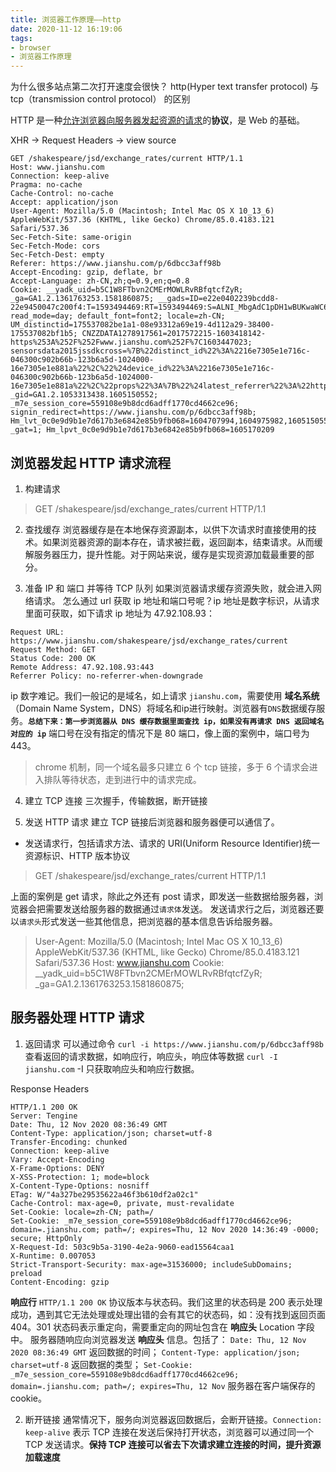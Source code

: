 ```yaml
---
title: 浏览器工作原理——http
date: 2020-11-12 16:19:06
tags:
- browser
- 浏览器工作原理
---
```


为什么很多站点第二次打开速度会很快？
http(Hyper text transfer protocol) 与 tcp（transmission control protocol） 的区别

HTTP 是一种<u>允许浏览器向服务器发起资源的请求</u>的**协议**，是 Web 的基础。

XHR -> Request Headers -> view source
```
GET /shakespeare/jsd/exchange_rates/current HTTP/1.1
Host: www.jianshu.com
Connection: keep-alive
Pragma: no-cache
Cache-Control: no-cache
Accept: application/json
User-Agent: Mozilla/5.0 (Macintosh; Intel Mac OS X 10_13_6) AppleWebKit/537.36 (KHTML, like Gecko) Chrome/85.0.4183.121 Safari/537.36
Sec-Fetch-Site: same-origin
Sec-Fetch-Mode: cors
Sec-Fetch-Dest: empty
Referer: https://www.jianshu.com/p/6dbcc3aff98b
Accept-Encoding: gzip, deflate, br
Accept-Language: zh-CN,zh;q=0.9,en;q=0.8
Cookie: __yadk_uid=b5C1W8FTbvn2CMErMOWLRvRBfqtcfZyR; _ga=GA1.2.1361763253.1581860875; __gads=ID=e22e0402239bcdd8-22e9450047c200f4:T=1593494469:RT=1593494469:S=ALNI_MbgAdC1pDH1wBUKwaWC6teLb00cyg; read_mode=day; default_font=font2; locale=zh-CN; UM_distinctid=175537082be1a1-08e93312a69e19-4d112a29-38400-175537082bf1b5; CNZZDATA1278917561=2017572215-1603418142-https%253A%252F%252Fwww.jianshu.com%252F%7C1603447023; sensorsdata2015jssdkcross=%7B%22distinct_id%22%3A%2216e7305e1e716c-046300c902b66b-123b6a5d-1024000-16e7305e1e881a%22%2C%22%24device_id%22%3A%2216e7305e1e716c-046300c902b66b-123b6a5d-1024000-16e7305e1e881a%22%2C%22props%22%3A%7B%22%24latest_referrer%22%3A%22https%3A%2F%2Fwww.baidu.com%2Flink%22%2C%22%24latest_traffic_source_type%22%3A%22%E8%87%AA%E7%84%B6%E6%90%9C%E7%B4%A2%E6%B5%81%E9%87%8F%22%2C%22%24latest_search_keyword%22%3A%22%E6%9C%AA%E5%8F%96%E5%88%B0%E5%80%BC%22%7D%7D; _gid=GA1.2.1053313438.1605150552; _m7e_session_core=559108e9b8dcd6adff1770cd4662ce96; signin_redirect=https://www.jianshu.com/p/6dbcc3aff98b; Hm_lvt_0c0e9d9b1e7d617b3e6842e85b9fb068=1604707994,1604975982,1605150555,1605156601; _gat=1; Hm_lpvt_0c0e9d9b1e7d617b3e6842e85b9fb068=1605170209
```

<!--more-->



## 浏览器发起 HTTP 请求流程
1.  构建请求
> GET /shakespeare/jsd/exchange_rates/current HTTP/1.1

2.  查找缓存
浏览器缓存是在本地保存资源副本，以供下次请求时直接使用的技术。如果浏览器资源的副本存在，请求被拦截，返回副本，结束请求。从而缓解服务器压力，提升性能。对于网站来说，缓存是实现资源加载最重要的部分。

3.  准备 IP 和 端口 并等待 TCP 队列
如果浏览器请求缓存资源失败，就会进入网络请求。
怎么通过 url 获取 ip 地址和端口号呢？ip 地址是数字标识，从请求里面可获取，如下请求 ip 地址为 47.92.108.93：
```
Request URL: https://www.jianshu.com/shakespeare/jsd/exchange_rates/current
Request Method: GET
Status Code: 200 OK
Remote Address: 47.92.108.93:443
Referrer Policy: no-referrer-when-downgrade
```
ip 数字难记。我们一般记的是域名，如上请求 `jianshu.com`，需要使用 **域名系统** （Domain Name System，DNS）将域名和ip进行映射。浏览器有`DNS`数据缓存服务。**`总结下来：第一步浏览器从 DNS 缓存数据里面查找 ip，如果没有再请求 DNS 返回域名对应的 ip`**
端口号在没有指定的情况下是 80 端口，像上面的案例中，端口号为 443。

> chrome 机制，同一个域名最多只建立 6 个 tcp 链接，多于 6 个请求会进入排队等待状态，走到进行中的请求完成。

4.  建立 TCP 连接
三次握手，传输数据，断开链接

5.  发送 HTTP 请求
建立 TCP 链接后浏览器和服务器便可以通信了。
* 发送请求行，包括请求方法、请求的 URI(Uniform Resource Identifier)统一资源标识、HTTP 版本协议
> GET /shakespeare/jsd/exchange_rates/current HTTP/1.1

上面的案例是 get 请求，除此之外还有 post 请求，即发送一些数据给服务器，浏览器会把需要发送给服务器的数据通过`请求体`发送。
发送请求行之后，浏览器还要以`请求头`形式发送一些其他信息，把浏览器的基本信息告诉给服务器。
> User-Agent: Mozilla/5.0 (Macintosh; Intel Mac OS X 10_13_6) AppleWebKit/537.36 (KHTML, like Gecko) Chrome/85.0.4183.121 Safari/537.36
Host: www.jianshu.com
Cookie: \__yadk_uid=b5C1W8FTbvn2CMErMOWLRvRBfqtcfZyR; \_ga=GA1.2.1361763253.1581860875;

## 服务器处理 HTTP 请求
1.  返回请求
可以通过命令 `curl -i https://www.jianshu.com/p/6dbcc3aff98b` 查看返回的请求数据，如响应行，响应头，响应体等数据
`curl -I jianshu.com` -I 只获取响应头和响应行数据。

Response Headers
```
HTTP/1.1 200 OK
Server: Tengine
Date: Thu, 12 Nov 2020 08:36:49 GMT
Content-Type: application/json; charset=utf-8
Transfer-Encoding: chunked
Connection: keep-alive
Vary: Accept-Encoding
X-Frame-Options: DENY
X-XSS-Protection: 1; mode=block
X-Content-Type-Options: nosniff
ETag: W/"4a327be29535622a46f3b610df2a02c1"
Cache-Control: max-age=0, private, must-revalidate
Set-Cookie: locale=zh-CN; path=/
Set-Cookie: _m7e_session_core=559108e9b8dcd6adff1770cd4662ce96; domain=.jianshu.com; path=/; expires=Thu, 12 Nov 2020 14:36:49 -0000; secure; HttpOnly
X-Request-Id: 503c9b5a-3190-4e2a-9060-ead15564caa1
X-Runtime: 0.007053
Strict-Transport-Security: max-age=31536000; includeSubDomains; preload
Content-Encoding: gzip
```
**响应行** `HTTP/1.1 200 OK` 协议版本与状态码。我们这里的状态码是 200 表示处理成功，遇到其它无法处理或处理出错的会有其它的状态码，如：没有找到返回页面 404。301 状态码表示重定向，需要重定向的网址包含在 **响应头** Location 字段中。
服务器随响应向浏览器发送 **响应头** 信息。包括了：
`Date: Thu, 12 Nov 2020 08:36:49 GMT` 返回数据的时间；
`Content-Type: application/json; charset=utf-8` 返回数据的类型；
`Set-Cookie: _m7e_session_core=559108e9b8dcd6adff1770cd4662ce96; domain=.jianshu.com; path=/; expires=Thu, 12 Nov` 服务器在客户端保存的 cookie。

2.  断开链接
通常情况下，服务向浏览器返回数据后，会断开链接。`Connection: keep-alive` 表示 TCP 连接在发送后保持打开状态，浏览器可以通过同一个 TCP 发送请求。**保持 TCP 连接可以省去下次请求建立连接的时间，提升资源加载速度**

